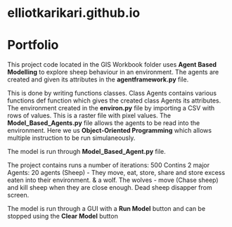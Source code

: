 # elliotkarikari.github.io
# Portfolio
This project code located in the GIS Workbook folder uses __Agent Based Modelling__ to explore sheep behaviour in an environment. The agents are created and given its attributes in the __agentframework.py__ file. 

This is done by writing functions classes. Class Agents contains various functions def function which gives the created class Agents its attributes.     
The environment created in the __environ.py__ file by importing a CSV with rows of values. This is a raster file with pixel values. The __Model_Based_Agents.py__ file allows the agents to be read into the environment. Here we us __Object-Oriented Programming__ which allows multiple instruction to be run simulaneously. 

The model is run through __Model_Based_Agent.py__ file. 

The project contains runs a number of iterations: 500
Contins 2 major Agents: 
20 agents (Sheep) - They move, eat, store, share and store excess eaten into their environment.
& a wolf. 
The wolves - move (Chase sheep) and kill sheep when they are close enough. Dead sheep disapper from screen. 

The model is run through a GUI with a __Run Model__ button and can be stopped using the __Clear Model__ button 
